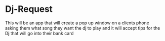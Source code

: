 # Dj-Request
This will be an app that will create a pop up window on a clients phone asking them what song they want the dj to play and it will accept tips for the Dj that will go into their bank card
